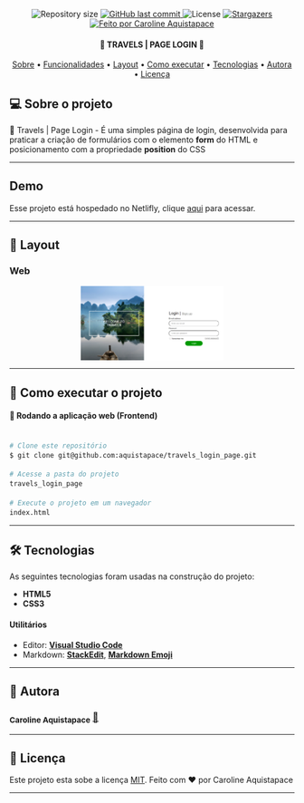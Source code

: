 

<p align="center">

  <img alt="Repository size" src="https://img.shields.io/github/repo-size/aquistapace/travels_login_page">
  
  <a href="https://github.com/aquistapace/travels_login_page/commits/master">
    <img alt="GitHub last commit" src="https://img.shields.io/github/last-commit/aquistapace/travels_login_page">
  </a>
    
   <img alt="License" src="https://img.shields.io/badge/license-MIT-brightgreen">
   
   <a href="https://github.com/aquistapace/travels_login_page/stargazers">
    <img alt="Stargazers" src="https://img.shields.io/github/stars/aquistapace/travels_login_page?style=social">
  </a>

  <a href="https://github.com/aquistapace">
    <img alt="Feito por Caroline Aquistapace" src="https://img.shields.io/badge/feito%20por-Caroline-Aquistapace%237519C1">
  </a>
  
  
 
</p>

<h4 align="center"> 
	 🌵 TRAVELS | PAGE LOGIN 🌊
</h4>

<p align="center">
 <a href="#-sobre-o-projeto">Sobre</a> •
 <a href="#-funcionalidades">Funcionalidades</a> •
 <a href="#-layout">Layout</a> • 
 <a href="#-como-executar-o-projeto">Como executar</a> • 
 <a href="#-tecnologias">Tecnologias</a> • 
 <a href="#-autor">Autora</a> • 
 <a href="#user-content--licença">Licença</a>
</p>


## 💻 Sobre o projeto

🌊 Travels | Page Login - É uma simples página de login, desenvolvida para praticar a criação de formulários com o elemento **form** do HTML e posicionamento com a propriedade **position** do CSS

---
## Demo
Esse projeto está hospedado no Netlifly, clique [aqui](https://page-login-basic.netlify.app/) para acessar.

---

## 🎨 Layout
### Web

<p align="center" style="display: flex; align-items: flex-start; justify-content: center;">
	<img alt="page-login" title="travels Page Login" src="./travels_page_login.png" width="50%">
</p>



---

## 🚀 Como executar o projeto

#### 🧭 Rodando a aplicação web (Frontend)

```bash

# Clone este repositório
$ git clone git@github.com:aquistapace/travels_login_page.git

# Acesse a pasta do projeto 
travels_login_page

# Execute o projeto em um navegador
index.html

```
---




## 🛠 Tecnologias
As seguintes tecnologias foram usadas na construção do projeto:
- **HTML5**  
- **CSS3**

#### **Utilitários**

-   Editor:  **[Visual Studio Code](https://code.visualstudio.com/)** 
-   Markdown:  **[StackEdit](https://stackedit.io/)**,  **[Markdown Emoji](https://gist.github.com/rxaviers/7360908)**


---
## 🦸 Autora

 ### <sub><b>Caroline Aquistapace</b></sub></a> <a href="https://github.com/aquistapace" title="Git Hub">🌸</a>
---

## 📝 Licença

Este projeto esta sobe a licença [MIT](./LICENSE).
Feito com ❤️ por Caroline Aquistapace

---





